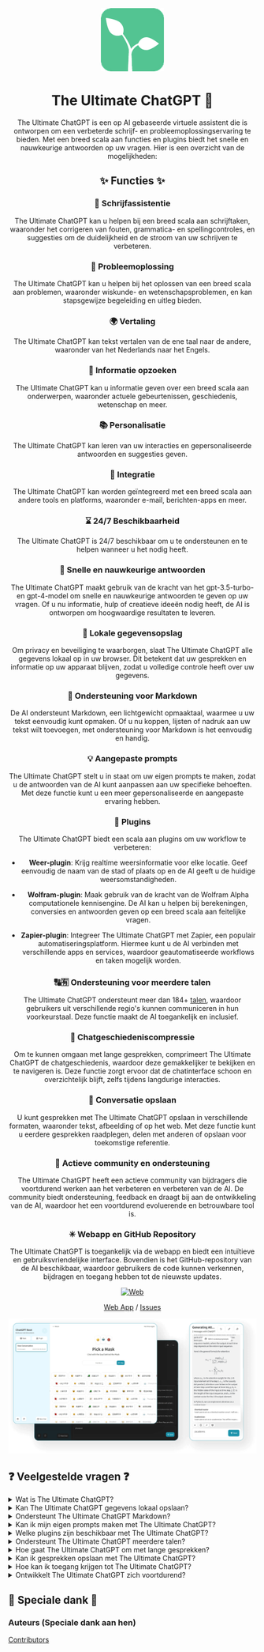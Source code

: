 <div align="center">
<img src="./docs/images/icon.png" alt="The Ultimate ChatGPT Icon"/>

<h1 align="center">The Ultimate ChatGPT 🌟</h1>

The Ultimate ChatGPT is een op AI gebaseerde virtuele assistent die is ontworpen om een verbeterde schrijf- en probleemoplossingservaring te bieden. Met een breed scala aan functies en plugins biedt het snelle en nauwkeurige antwoorden op uw vragen. Hier is een overzicht van de mogelijkheden:

## ✨ Functies ✨

### 📝 Schrijfassistentie
The Ultimate ChatGPT kan u helpen bij een breed scala aan schrijftaken, waaronder het corrigeren van fouten, grammatica- en spellingcontroles, en suggesties om de duidelijkheid en de stroom van uw schrijven te verbeteren.

### 💭 Probleemoplossing
The Ultimate ChatGPT kan u helpen bij het oplossen van een breed scala aan problemen, waaronder wiskunde- en wetenschapsproblemen, en kan stapsgewijze begeleiding en uitleg bieden.

### 🌍 Vertaling
The Ultimate ChatGPT kan tekst vertalen van de ene taal naar de andere, waaronder van het Nederlands naar het Engels.

### 📑 Informatie opzoeken
The Ultimate ChatGPT kan u informatie geven over een breed scala aan onderwerpen, waaronder actuele gebeurtenissen, geschiedenis, wetenschap en meer.

### 📚 Personalisatie
The Ultimate ChatGPT kan leren van uw interacties en gepersonaliseerde antwoorden en suggesties geven.

### 📎 Integratie
The Ultimate ChatGPT kan worden geïntegreerd met een breed scala aan andere tools en platforms, waaronder e-mail, berichten-apps en meer.

### ⌛ 24/7 Beschikbaarheid
The Ultimate ChatGPT is 24/7 beschikbaar om u te ondersteunen en te helpen wanneer u het nodig heeft.

### 🚀 Snelle en nauwkeurige antwoorden
The Ultimate ChatGPT maakt gebruik van de kracht van het gpt-3.5-turbo- en gpt-4-model om snelle en nauwkeurige antwoorden te geven op uw vragen. Of u nu informatie, hulp of creatieve ideeën nodig heeft, de AI is ontworpen om hoogwaardige resultaten te leveren.

### 💾 Lokale gegevensopslag
Om privacy en beveiliging te waarborgen, slaat The Ultimate ChatGPT alle gegevens lokaal op in uw browser. Dit betekent dat uw gesprekken en informatie op uw apparaat blijven, zodat u volledige controle heeft over uw gegevens.

### 🔢 Ondersteuning voor Markdown
De AI ondersteunt Markdown, een lichtgewicht opmaaktaal, waarmee u uw tekst eenvoudig kunt opmaken. Of u nu koppen, lijsten of nadruk aan uw tekst wilt toevoegen, met ondersteuning voor Markdown is het eenvoudig en handig.

### 💡 Aangepaste prompts
The Ultimate ChatGPT stelt u in staat om uw eigen prompts te maken, zodat u de antwoorden van de AI kunt aanpassen aan uw specifieke behoeften. Met deze functie kunt u een meer gepersonaliseerde en aangepaste ervaring hebben.

### 🔆 Plugins
The Ultimate ChatGPT biedt een scala aan plugins om uw workflow te verbeteren:

- **Weer-plugin**: Krijg realtime weersinformatie voor elke locatie. Geef eenvoudig de naam van de stad of plaats op en de AI geeft u de huidige weersomstandigheden.

- **Wolfram-plugin**: Maak gebruik van de kracht van de Wolfram Alpha computationele kennisengine. De AI kan u helpen bij berekeningen, conversies en antwoorden geven op een breed scala aan feitelijke vragen.

- **Zapier-plugin**: Integreer The Ultimate ChatGPT met Zapier, een populair automatiseringsplatform. Hiermee kunt u de AI verbinden met verschillende apps en services, waardoor geautomatiseerde workflows en taken mogelijk worden.

### 🔠🈶 Ondersteuning voor meerdere talen
The Ultimate ChatGPT ondersteunt meer dan 184+ [talen](./SUPPORTED_LANGUAGES.md), waardoor gebruikers uit verschillende regio's kunnen communiceren in hun voorkeurstaal. Deze functie maakt de AI toegankelijk en inclusief.

### 💬 Chatgeschiedeniscompressie
Om te kunnen omgaan met lange gesprekken, comprimeert The Ultimate ChatGPT de chatgeschiedenis, waardoor deze gemakkelijker te bekijken en te navigeren is. Deze functie zorgt ervoor dat de chatinterface schoon en overzichtelijk blijft, zelfs tijdens langdurige interacties.

### 📂 Conversatie opslaan
U kunt gesprekken met The Ultimate ChatGPT opslaan in verschillende formaten, waaronder tekst, afbeelding of op het web. Met deze functie kunt u eerdere gesprekken raadplegen, delen met anderen of opslaan voor toekomstige referentie.

### 🔑 Actieve community en ondersteuning
The Ultimate ChatGPT heeft een actieve community van bijdragers die voortdurend werken aan het verbeteren en verbeteren van de AI. De community biedt ondersteuning, feedback en draagt bij aan de ontwikkeling van de AI, waardoor het een voortdurend evoluerende en betrouwbare tool is.

### ✳ Webapp en GitHub Repository
The Ultimate ChatGPT is toegankelijk via de webapp en biedt een intuïtieve en gebruiksvriendelijke interface. Bovendien is het GitHub-repository van de AI beschikbaar, waardoor gebruikers de code kunnen verkennen, bijdragen en toegang hebben tot de nieuwste updates.

[![Web][Web-image]][web-url]

[Web App](https://chatgpt.kiask.xyz/) / [Issues](https://github.com/ki-ask/The-Ultimate-ChatGPT/issues)

[web-url]: https://chatgpt.kiask.xyz
   
[download-url]: https://github.com/ki-ask/The-Ultimate-ChatGPT/releases

[Web-image]: https://img.shields.io/badge/Web-PWA-orange?logo=microsoftedge

![cover](./docs/images/cover.png)

</div>

## ❓ Veelgestelde vragen ❓

<details>
<summary>Wat is The Ultimate ChatGPT?</summary>
The Ultimate ChatGPT is een op AI gebaseerde virtuele assistent die snelle en nauwkeurige antwoorden geeft op uw vragen en verschillende functies en plugins biedt om uw schrijven en probleemoplossing te verbeteren.
</details>

<details>
<summary>Kan The Ultimate ChatGPT gegevens lokaal opslaan?</summary>
Ja, The Ultimate ChatGPT kan alle gegevens lokaal opslaan in uw browser, om privacy en beveiliging te waarborgen.
</details>

<details>
<summary>Ondersteunt The Ultimate ChatGPT Markdown?</summary>
Ja, The Ultimate ChatGPT ondersteunt Markdown, waarmee u uw tekst kunt opmaken en rijke inhoud kunt maken.
</details>

<details>
<summary>Kan ik mijn eigen prompts maken met The Ultimate ChatGPT?</summary>
Ja, u kunt uw eigen prompts maken en uw interacties met The Ultimate ChatGPT aanpassen.
</details>

<details>
<summary>Welke plugins zijn beschikbaar met The Ultimate ChatGPT?</summary>
The Ultimate ChatGPT biedt plugins zoals Weather, Wolfram en Zapier om uw werk te vereenvoudigen en aanvullende functionaliteit te bieden.
</details>

<details>
<summary>Ondersteunt The Ultimate ChatGPT meerdere talen?</summary>
Ja, The Ultimate ChatGPT heeft ingebouwde prompts in meerdere talen, zodat u kunt communiceren in uw voorkeurstaal.
</details>

<details>
<summary>Hoe gaat The Ultimate ChatGPT om met lange gesprekken?</summary>
The Ultimate ChatGPT comprimeert de chatgeschiedenis om lange gesprekken efficiënt te kunnen verwerken en een naadloze ervaring te bieden.
</details>

<details>
<summary>Kan ik gesprekken opslaan met The Ultimate ChatGPT?</summary>
Ja, u kunt gesprekken opslaan in tekst, afbeelding of op het web met behulp van de KiAsk Share-functie.
</details>

<details>
<summary>Hoe kan ik toegang krijgen tot The Ultimate ChatGPT?</summary>
The Ultimate ChatGPT is beschikbaar als webapp en u kunt ook toegang krijgen tot het GitHub-repository voor ondersteuning en aanvullende functies.
</details>

<details>
<summary>Ontwikkelt The Ultimate ChatGPT zich voortdurend?</summary>
Ja, The Ultimate ChatGPT ontwikkelt zich voortdurend met updates en verbeteringen, en het heeft een actieve community van bijdragers.
</details>

## 🎉 Speciale dank 🎉

### Auteurs (Speciale dank aan hen)

[Contributors](https://github.com/Yidadaa/ChatGPT-Next-Web/graphs/contributors)

